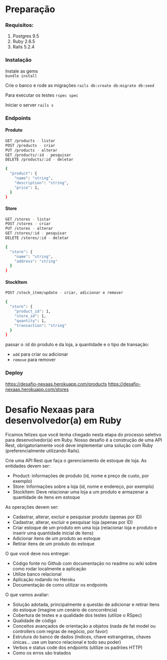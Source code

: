 # Preparação

### Requisitos: 

1. Postgres 9.5
2. Ruby 2.6.5
3. Rails 5.2.4

### Instalação

Instale as gems  
`bundle install`

Crie o banco e rode as migrações 
`rails db:create db:migrate db:seed`

Para executar os testes
`rspec spec`

Iniciar o server
`rails s`

### Endpoints

#### Produto

```bash
GET /products - listar
POST /products - criar
PUT /products - alterar
GET /products/:id - pesquisar
DELETE /products/:id - deletar
```

```bash
{
  "product": {
    "name": "string",
    "description": "string",
    "price": 1,
  }
}
```

#### Store

```bash
GET /stores - listar
POST /stores - criar
PUT /stores - alterar
GET /stores/:id - pesquisar
DELETE /stores/:id - deletar
```

```bash
{
  "store": {
    "name": "string",
    "address": "string"
  }
}
```

#### StockItem

```bash
POST /stock_item/update - criar, adicionar e remover
```

```bash
{
  "store": {
    "product_id": 1,
    "store_id": 1,
    "quantity": 1,
    "transaction": "string"
  }
}
```

passar o :id do produto e da loja, a quantidade e o tipo de transação:

- `add` para criar ou adicionar 
- `remove` para remover

### Deploy

https://desafio-nexaas.herokuapp.com/products
https://desafio-nexaas.herokuapp.com/stores

# Desafio Nexaas para desenvolvedor(a) em Ruby

Ficamos felizes que você tenha chegado nesta etapa do processo seletivo para desenvolvedor(a) em Ruby. Nosso desafio é a construção de uma API Rest, obrigatoriamente você deve implementar uma solução com Ruby (preferencialmente utilizando Rails).

Crie uma API Rest que faça o gerenciamento de estoque de loja. As entidades devem ser: 
- Product: informações de produto (id, nome e preço de custo, por exemplo)
- Store: Informações sobre a loja (id, nome e endereço, por exemplo)
- StockItem: Deve relacionar uma loja a um produto e armazenar a quantidade de itens em estoque

As operações devem ser:
- Cadastrar, alterar, excluir e pesquisar produto (apenas por ID) 
- Cadastrar, alterar, excluir e pesquisar loja (apenas por ID) 
- Criar estoque de um produto em uma loja (relacionar loja e produto e inserir uma quantidade inicial de itens)
- Adicionar itens de um produto ao estoque
- Retirar itens de um produto do estoque

O que você deve nos entregar:
- Código fonte no Github com documentação no readme ou wiki sobre como rodar localmente a aplicação
- Utilize banco relacional
- Aplicação rodando no Heroku
- Documentação de como utilizar os endpoints

O que vamos avaliar:
- Solução adotada, principalmente a questão de adicionar e retirar itens do estoque (imagine um cenário de concorrência)
- Cobertura de testes e a qualidade dos testes (utilize o RSpec)
- Qualidade de código
- Conceitos avançados de orientação a objetos (nada de fat model ou controllers com regras de negócio, por favor)
- Estrutura do banco de dados (índices, chave estrangeiras, chaves únicas… use um banco relacional e todo seu poder)
- Verbos e status code dos endpoints (utilize os padrões HTTP)
- Como os erros são tratados
